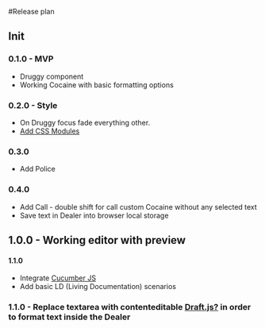 #Release plan
## Init
### 0.1.0  - MVP 
* Druggy component
* Working Cocaine with basic formatting options

### 0.2.0 - Style
* On Druggy focus fade everything other.
* [Add CSS Modules](https://medium.com/nulogy/how-to-use-css-modules-with-create-react-app-9e44bec2b5c2)

### 0.3.0
* Add Police

### 0.4.0
* Add Call - double shift for call custom Cocaine without any selected text
* Save text in Dealer into browser local storage

## 1.0.0 - Working editor with preview

#### 1.1.0
* Integrate [Cucumber JS](https://github.com/cucumber/cucumber-js)
* Add basic LD (Living Documentation) scenarios

### 1.1.0 - Replace textarea with contenteditable [Draft.js?](https://draftjs.org/) in order to format text inside the Dealer
